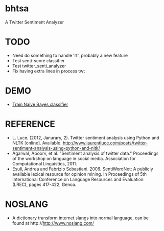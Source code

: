 # bhtsa
A Twitter Sentiment Analyzer


# TODO
  * Need do something to handle 'rt', probably a new feature
  * Test senti-score classifier
  * Test twitter_senti_analyzer
  * Fix having extra lines in process twt

# DEMO
  * [Train Naive Bayes classifier](bhtsa/trainNBClassifier.ipynb)

# REFERENCE
  * L. Luce. (2012, Janurary, 2). Twitter sentiment analysis using Python and NLTK [online]. Available: http://www.laurentluce.com/posts/twitter-sentiment-analysis-using-python-and-nltk/
  * Agarwal, Apoorv, et al. "Sentiment analysis of twitter data." Proceedings of the workshop on language in social media. Association for Computational Linguistics, 2011.
  * Esuli, Andrea and Fabrizio Sebastiani. 2006. SentiWordNet: A publicly available lexical resource for opinion mining. In Proceedings of 5th International Conference on Language Resources and Evaluation (LREC), pages 417-422, Genoa.

# NOSLANG
  * A dictionary transform internet slangs into normal language, can be found at http://http://www.noslang.com/
